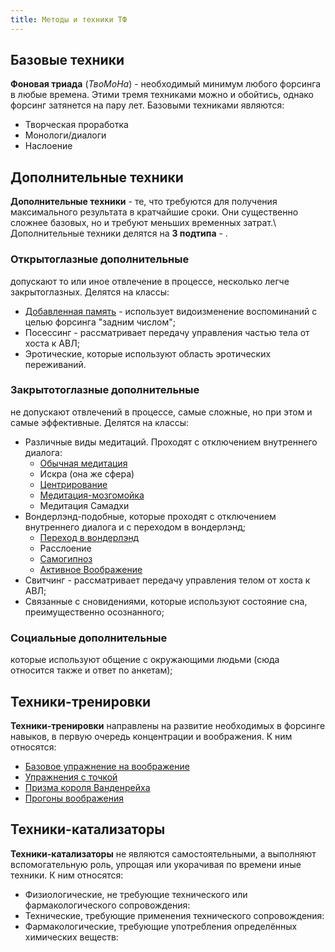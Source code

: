 ```yaml
---
title: Методы и техники ТФ
---
```


## Базовые техники
**Фоновая триада** (_ТвоМоНа_)  - необходимый минимум любого форсинга в любые времена. Этими тремя техниками можно и обойтись, однако форсинг затянется на пару лет. Базовыми техниками являются:
* Творческая проработка 
* Монологи/диалоги
* Наслоение

## Дополнительные техники
**Дополнительные техники** - те, что требуются для получения максимального результата в кратчайшие сроки. Они существенно сложнее базовых, но и требуют меньших временных затрат.\\ 
Дополнительные техники делятся на **3 подтипа** - .

### Открытоглазные дополнительные
допускают то или иное отвлечение в процессе, несколько легче закрытоглазных. Делятся на классы:

* [Добавленная память](/дополненная_память) - использует видоизменение воспоминаний с целью форсинга "задним числом";
* Посессинг - рассматривает передачу управления частью тела от хоста к АВЛ;
* Эротические, которые используют область эротических переживаний.

### Закрытотоглазные дополнительные
не допускают отвлечений в процессе, самые сложные, но при этом и самые эффективные. Делятся на классы:

* Различные виды медитаций. Проходят с отключением внутреннего диалога:
  * [Обычная медитация](/meditation)
  * Искра (она же сфера)
  * [Центрирование](/руководство_по_центрированию)
  * [Медитация-мозгомойка](/чистка_мозгового_кэша)
  * Медитация Самадхи
* Вондерлэнд-подобные, которые проходят с отключением внутреннего диалога и с переходом в вондерлэнд;
  * [Переход в вондерлэнд](theory:methods:вондер)
  * Расслоение
  * [Самогипноз](/руководство_по_самогипнозу)
  * [Активное Воображение](/активное_воображение)
* Свитчинг - рассматривает передачу управления телом от хоста к АВЛ;
* Связанные с сновидениями, которые используют состояние сна, преимущественно осознанного;

### Социальные дополнительные
которые используют общение с окружающими людьми (сюда относится также и ответ по анкетам);


## Техники-тренировки
**Техники-тренировки** направлены на развитие необходимых в форсинге навыков, в первую очередь концентрации и воображения. К ним относятся:
  * [Базовое упражнение на воображение](theory:methods:воображение)
  * [Упражнения с точкой](theory:methods:точка)
  * [Призма короля Ванденрейха](theory:methods:призма)
  * [Прогоны воображения](theory:methods:прогоны)

## Техники-катализаторы
**Техники-катализаторы** не являются самостоятельными, а выполняют вспомогательную роль, упрощая или укорачивая по времени иные техники. К ним относятся:
* Физиологические, не требующие технического или фармакологического сопровождения:
* Технические, требующие применения технического сопровождения: 
* Фармакологические, требующие употребления определённых химических веществ:
